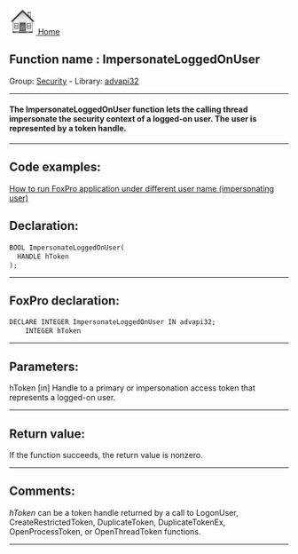 [<img src="../../images/home.png"> Home ](https://github.com/VFPX/Win32API)  

## Function name : ImpersonateLoggedOnUser
Group: [Security](../../functions_group.md#Security)  -  Library: [advapi32](../../Libraries.md#advapi32)  
***  


#### The ImpersonateLoggedOnUser function lets the calling thread impersonate the security context of a logged-on user. The user is represented by a token handle.
***  


## Code examples:
[How to run FoxPro application under different user name (impersonating user)](../../samples/sample_470.md)  

## Declaration:
```foxpro  
BOOL ImpersonateLoggedOnUser(
  HANDLE hToken
);  
```  
***  


## FoxPro declaration:
```foxpro  
DECLARE INTEGER ImpersonateLoggedOnUser IN advapi32;
	INTEGER hToken  
```  
***  


## Parameters:
hToken 
[in] Handle to a primary or impersonation access token that represents a logged-on user.  
***  


## Return value:
If the function succeeds, the return value is nonzero.  
***  


## Comments:
<Em>hToken</Em> can be a token handle returned by a call to LogonUser, CreateRestrictedToken, DuplicateToken, DuplicateTokenEx, OpenProcessToken, or OpenThreadToken functions.  
  
***  

